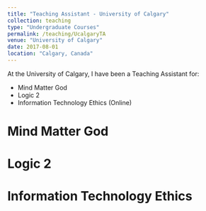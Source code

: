 ```yaml
---
title: "Teaching Assistant - University of Calgary"
collection: teaching
type: "Undergraduate Courses"
permalink: /teaching/UcalgaryTA
venue: "University of Calgary"
date: 2017-08-01
location: "Calgary, Canada"
---
```


At the University of Calgary, I have been a Teaching Assistant for:
- Mind Matter God
- Logic 2
- Information Technology Ethics (Online)

Mind Matter God
======

Logic 2
======

Information Technology Ethics
======
